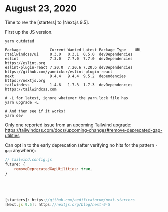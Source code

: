 # August 23, 2020

Time to rev the [starters] to [Next.js 9.5].

First up the JS version.

```shell
yarn outdated

Package             Current Wanted Latest Package Type    URL
@tailwindcss/ui     0.3.0   0.3.1  0.5.0  devDependencies
eslint              7.3.0   7.7.0  7.7.0  devDependencies https://eslint.org
eslint-plugin-react 7.20.0  7.20.6 7.20.6 devDependencies https://github.com/yannickcr/eslint-plugin-react
next                9.4.4   9.4.4  9.5.2  dependencies    https://nextjs.org
tailwindcss         1.4.6   1.7.3  1.7.3  devDependencies https://tailwindcss.com

# -L for latest, ignore whatever the yarn.lock file has
yarn upgrade -L

# And then see if it works!
yarn dev
```

Only one reported issue from an upcoming Tailwind upgrade: https://tailwindcss.com/docs/upcoming-changes#remove-deprecated-gap-utilities

Can opt in to the early deprecation (after verifying no hits for the pattern `-gap` anywhere):

```javascript
// tailwind.config.js
future: {
    removeDeprecatedGapUtilities: true,
}





[starters]: https://github.com/aedificatorum/next-starters
[Next.js 9.5]: https://nextjs.org/blog/next-9-5